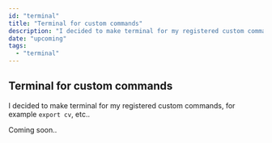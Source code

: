 ```yaml
---
id: "terminal"
title: "Terminal for custom commands"
description: "I decided to make terminal for my registered custom commands, for example `export cv`, etc.."
date: "upcoming"
tags:
  - "terminal"
---
```


## Terminal for custom commands

I decided to make terminal for my registered custom commands, for example `export cv`, etc..

Coming soon..